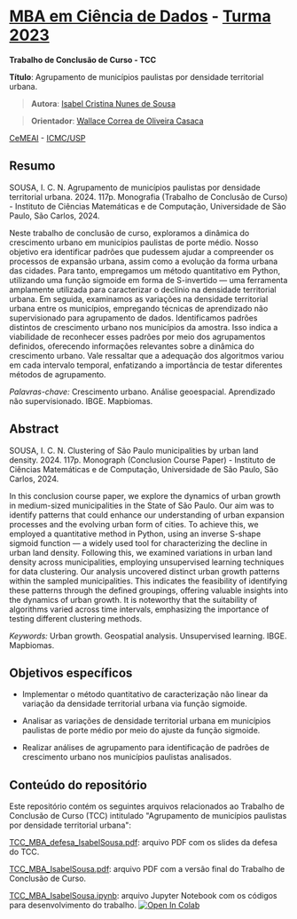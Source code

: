 # [MBA em Ciência de Dados](https://cemeai.icmc.usp.br/MBA/) - [Turma 2023](https://cemeai.icmc.usp.br/evento/4o-workshop-de-defesas-mba-ciencias-de-dados-cemeai-icmc-usp/)

**Trabalho de Conclusão de Curso - TCC**

**Título**: Agrupamento de municípios paulistas por densidade territorial urbana.

> **Autora**: [Isabel Cristina Nunes de Sousa](https://icn-sousa.github.io/)

> **Orientador**: [Wallace Correa de Oliveira Casaca](https://sites.google.com/site/wallacecoc/)

[CeMEAI](https://cemeai.icmc.usp.br/) - [ICMC/USP](https://www.icmc.usp.br/)

## Resumo

SOUSA, I. C. N. Agrupamento de municípios paulistas por densidade territorial urbana. 2024. 117p. Monografia (Trabalho de Conclusão de Curso) - Instituto de Ciências Matemáticas e de Computação, Universidade de São Paulo, São Carlos, 2024.

Neste trabalho de conclusão de curso, exploramos a dinâmica do crescimento urbano em municípios paulistas de porte médio. Nosso objetivo era identificar padrões que pudessem ajudar a compreender os processos de expansão urbana, assim como a evolução da forma urbana das cidades. Para tanto, empregamos um método quantitativo em Python, utilizando uma função sigmoide em forma de S-invertido — uma ferramenta amplamente utilizada para caracterizar o declínio na densidade territorial urbana. Em seguida, examinamos as variações na densidade territorial urbana entre os municípios, empregando técnicas de aprendizado não supervisionado para agrupamento de dados. Identificamos padrões distintos de crescimento urbano nos municípios da amostra. Isso indica a viabilidade de reconhecer esses padrões por meio dos agrupamentos definidos, oferecendo informações relevantes sobre a dinâmica do crescimento urbano. Vale ressaltar que a adequação dos algoritmos variou em cada intervalo temporal, enfatizando a importância de testar diferentes métodos de agrupamento.

*Palavras-chave:* Crescimento urbano. Análise geoespacial. Aprendizado não supervisionado. IBGE. Mapbiomas.

## Abstract

SOUSA, I. C. N. Clustering of São Paulo municipalities by urban land density. 2024. 117p. Monograph (Conclusion Course Paper) - Instituto de Ciências Matemáticas e de Computação, Universidade de São Paulo, São Carlos, 2024.

In this conclusion course paper, we explore the dynamics of urban growth in medium-sized municipalities in the State of São Paulo. Our aim was to identify patterns that could enhance our understanding of urban expansion processes and the evolving urban form of cities. To achieve this, we employed a quantitative method in Python, using an inverse S-shape sigmoid function — a widely used tool for characterizing the decline in urban land density. Following this, we examined variations in urban land density across municipalities, employing unsupervised learning techniques for data clustering. Our analysis uncovered distinct urban growth patterns within the sampled municipalities. This indicates the feasibility of identifying these patterns through the defined groupings, offering valuable insights into the dynamics of urban growth. It is noteworthy that the suitability of algorithms varied across time intervals, emphasizing the importance of testing different clustering methods.

*Keywords:* Urban growth. Geospatial analysis. Unsupervised learning. IBGE. Mapbiomas.

## Objetivos específicos

- Implementar o método quantitativo de caracterização não linear da variação da densidade territorial urbana via função sigmoide.

- Analisar as variações de densidade territorial urbana em municípios paulistas de porte médio por meio do ajuste da função sigmoide.

- Realizar análises de agrupamento para identificação de padrões de crescimento urbano nos municípios paulistas analisados.

## Conteúdo do repositório

Este repositório contém os seguintes arquivos relacionados ao Trabalho de Conclusão de Curso (TCC) intitulado "Agrupamento de municípios paulistas por densidade territorial urbana":

[TCC_MBA_defesa_IsabelSousa.pdf](https://github.com/icn-sousa/TCC_MBA_CD/blob/main/TCC_MBA_defesa_IsabelSousa.pdf): arquivo PDF com os slides da defesa do TCC.

[TCC_MBA_IsabelSousa.pdf](https://github.com/icn-sousa/TCC_MBA_CD/blob/main/TCC_MBA_IsabelSousa.pdf): arquivo PDF com a versão final do Trabalho de Conclusão de Curso.

[TCC_MBA_IsabelSousa.ipynb](https://github.com/icn-sousa/TCC_MBA_CD/blob/main/TCC_MBA_IsabelSousa.ipynb): arquivo Jupyter Notebook com os códigos para desenvolvimento do trabalho.
<a target="_blank" href="https://colab.research.google.com/github/icn-sousa/TCC_MBA_CD/blob/main/TCC_MBA_IsabelSousa.ipynb">
  <img src="https://colab.research.google.com/assets/colab-badge.svg" alt="Open In Colab"/>
</a>


